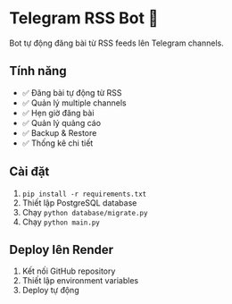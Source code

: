 # Telegram RSS Bot 🤖

Bot tự động đăng bài từ RSS feeds lên Telegram channels.

## Tính năng
- ✅ Đăng bài tự động từ RSS
- ✅ Quản lý multiple channels
- ✅ Hẹn giờ đăng bài
- ✅ Quản lý quảng cáo
- ✅ Backup & Restore
- ✅ Thống kê chi tiết

## Cài đặt
1. `pip install -r requirements.txt`
2. Thiết lập PostgreSQL database
3. Chạy `python database/migrate.py`
4. Chạy `python main.py`

## Deploy lên Render
1. Kết nối GitHub repository
2. Thiết lập environment variables
3. Deploy tự động